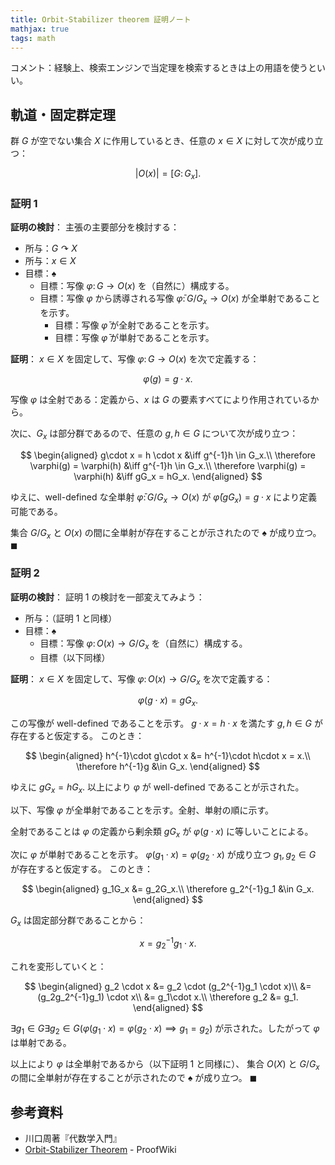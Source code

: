 ```yaml
---
title: Orbit-Stabilizer theorem 証明ノート
mathjax: true
tags: math
---
```


コメント：経験上、検索エンジンで当定理を検索するときは上の用語を使うといい。

## 軌道・固定群定理

群 $G$ が空でない集合 $X$ に作用しているとき、任意の $x \in X$ に対して次が成り立つ：

$$
\tag*{$\spadesuit$}
\lvert O(x) \rvert = [G\colon G_x].
$$

### 証明 1

**証明の検討**：
主張の主要部分を検討する：

* 所与：$G \curvearrowright X$
* 所与：$x \in X$
* 目標：$\spadesuit$
  * 目標：写像 $\varphi\colon G \longrightarrow O(x)$ を（自然に）構成する。
  * 目標：写像 $\varphi$ から誘導される写像 $\bar{\varphi}\colon G/G_x \longrightarrow O(x)$ が全単射であることを示す。
    * 目標：写像 $\bar\varphi$ が全射であることを示す。
    * 目標：写像 $\bar\varphi$ が単射であることを示す。

**証明**：
$x\in X$ を固定して、写像 $\varphi\colon G \longrightarrow O(x)$ を次で定義する：

$$
\varphi(g) = g \cdot x.
$$

写像 $\varphi$ は全射である：定義から、$x$ は $G$ の要素すべてにより作用されているから。

次に、$G_x$ は部分群であるので、任意の $g, h \in G$ について次が成り立つ：

$$
\begin{aligned}
g\cdot x = h \cdot x &\iff g^{-1}h \in G_x.\\
\therefore \varphi(g) = \varphi(h) &\iff g^{-1}h \in G_x.\\
\therefore \varphi(g) = \varphi(h) &\iff gG_x = hG_x.
\end{aligned}
$$

ゆえに、well-defined な全単射 $\bar\varphi\colon G/G_x \longrightarrow O(x)$ が
$\bar\varphi(gG_x) = g\cdot x$ により定義可能である。

集合 $G/G_x$ と $O(x)$ の間に全単射が存在することが示されたので
$\spadesuit$ が成り立つ。
$\blacksquare$

### 証明 2

**証明の検討**：
証明 1 の検討を一部変えてみよう：

* 所与：（証明 1 と同様）
* 目標：$\spadesuit$
  * 目標：写像 $\varphi\colon O(x) \longrightarrow G/G_x$ を（自然に）構成する。
  * 目標（以下同様）

**証明**：
$x\in X$ を固定して、写像 $\varphi\colon O(x) \longrightarrow G/G_x$ を次で定義する：

$$
\varphi(g \cdot x) = gG_x.
$$

この写像が well-defined であることを示す。
$g\cdot x = h \cdot x$ を満たす $g, h \in G$ が存在すると仮定する。
このとき：

$$
\begin{aligned}
h^{-1}\cdot g\cdot x &= h^{-1}\cdot h\cdot x = x.\\
\therefore h^{-1}g &\in G_x.
\end{aligned}
$$

ゆえに $gG_x = hG_x.$ 以上により $\varphi$ が well-defined であることが示された。

以下、写像 $\varphi$ が全単射であることを示す。全射、単射の順に示す。

全射であることは $\varphi$ の定義から剰余類 $gG_x$ が $\varphi(g\cdot x)$ に等しいことによる。

次に $\varphi$ が単射であることを示す。
$\varphi(g_1\cdot x) = \varphi(g_2 \cdot x)$ が成り立つ $g_1, g_2 \in G$ が存在すると仮定する。
このとき：

$$
\begin{aligned}
g_1G_x &= g_2G_x.\\
\therefore g_2^{-1}g_1 &\in G_x.
\end{aligned}
$$

$G_x$ は固定部分群であることから：

$$
x = g_2^{-1}g_1 \cdot x.
$$

これを変形していくと：

$$
\begin{aligned}
g_2 \cdot x
&= g_2 \cdot (g_2^{-1}g_1 \cdot x)\\
&= (g_2g_2^{-1}g_1) \cdot x\\
&= g_1\cdot x.\\
\therefore g_2 &= g_1.
\end{aligned}
$$

$\exists g_1 \in G \exists g_2 \in G(\varphi(g_1\cdot x) = \varphi(g_2 \cdot x) \implies g_1 = g_2)$
が示された。したがって $\varphi$ は単射である。

以上により $\varphi$ は全単射であるから（以下証明 1 と同様に）、
集合 $O(X)$ と $G/G_x$ の間に全単射が存在することが示されたので
$\spadesuit$ が成り立つ。
$\blacksquare$

## 参考資料

* 川口周著『代数学入門』
* [Orbit-Stabilizer Theorem](https://proofwiki.org/wiki/Orbit-Stabilizer_Theorem) - ProofWiki

